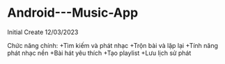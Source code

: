 # Android---Music-App
Initial Create 12/03/2023

Chức năng chính:
  +Tìm kiếm và phát nhạc
  +Trộn bài và lặp lại
  +Tính năng phát nhạc nền
  +Bài hát yêu thích
  +Tạo playlist
  +Lưu lịch sử phát





